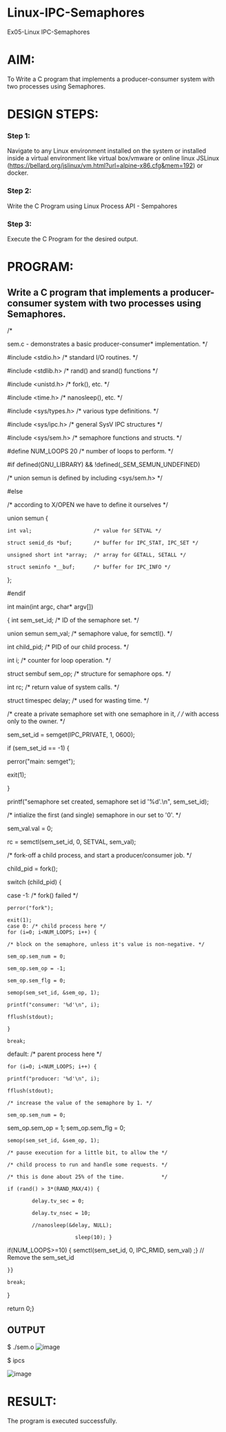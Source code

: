 # Linux-IPC-Semaphores
Ex05-Linux IPC-Semaphores

# AIM:
To Write a C program that implements a producer-consumer system with two processes using Semaphores.

# DESIGN STEPS:

### Step 1:

Navigate to any Linux environment installed on the system or installed inside a virtual environment like virtual box/vmware or online linux JSLinux (https://bellard.org/jslinux/vm.html?url=alpine-x86.cfg&mem=192) or docker.

### Step 2:

Write the C Program using Linux Process API - Sempahores

### Step 3:

Execute the C Program for the desired output. 

# PROGRAM:

## Write a C program that implements a producer-consumer system with two processes using Semaphores.
/*

sem.c - demonstrates a basic producer-consumer*
                       implementation.              */

#include <stdio.h> /* standard I/O routines. */

#include <stdlib.h> /* rand() and srand() functions */

#include <unistd.h> /* fork(), etc. */

#include <time.h> /* nanosleep(), etc. */

#include <sys/types.h> /* various type definitions. */

#include <sys/ipc.h> /* general SysV IPC structures */

#include <sys/sem.h> /* semaphore functions and structs. */

#define NUM_LOOPS 20 /* number of loops to perform. */

#if defined(GNU_LIBRARY) && !defined(_SEM_SEMUN_UNDEFINED)

/* union semun is defined by including <sys/sem.h> */

#else

/* according to X/OPEN we have to define it ourselves */

union semun {

    int val;                    /* value for SETVAL */

    struct semid_ds *buf;       /* buffer for IPC_STAT, IPC_SET */

    unsigned short int *array;  /* array for GETALL, SETALL */

    struct seminfo *__buf;      /* buffer for IPC_INFO */ 
};

#endif

int main(int argc, char* argv[])

{
int sem_set_id;	      /* ID of the semaphore set.       */

union semun sem_val;      /* semaphore value, for semctl(). */

int child_pid;	      /* PID of our child process.      */

int i;		      /* counter for loop operation.    */

struct sembuf sem_op;     /* structure for semaphore ops.   */

int rc;		      /* return value of system calls.  */

struct timespec delay;    /* used for wasting time.         */

/* create a private semaphore set with one semaphore in it, */
/* with access only to the owner.                           */

sem_set_id = semget(IPC_PRIVATE, 1, 0600);

if (sem_set_id == -1) {

perror("main: semget");

exit(1);

}

printf("semaphore set created, semaphore set id '%d'.\n", sem_set_id);

/* intialize the first (and single) semaphore in our set to '0'. */

sem_val.val = 0;

rc = semctl(sem_set_id, 0, SETVAL, sem_val);

/* fork-off a child process, and start a producer/consumer job. */

child_pid = fork();

switch (child_pid) {

case -1:	/* fork() failed */

    perror("fork");
 
    exit(1);
    case 0: /* child process here */
    for (i=0; i<NUM_LOOPS; i++) {
 
	/* block on the semaphore, unless it's value is non-negative. */

	sem_op.sem_num = 0;

	sem_op.sem_op = -1;

	sem_op.sem_flg = 0;

	semop(sem_set_id, &sem_op, 1);

	printf("consumer: '%d'\n", i);

	fflush(stdout);

    }
 
    break;
 
default:	/* parent process here */

    for (i=0; i<NUM_LOOPS; i++) {
 
	printf("producer: '%d'\n", i);

	fflush(stdout);

	/* increase the value of the semaphore by 1. */

	sem_op.sem_num = 0;
sem_op.sem_op = 1;
	sem_op.sem_flg = 0;

	semop(sem_set_id, &sem_op, 1);

	/* pause execution for a little bit, to allow the */

	/* child process to run and handle some requests. */

	/* this is done about 25% of the time.            */

	if (rand() > 3*(RAND_MAX/4)) {

    	    delay.tv_sec = 0;
  
    	    delay.tv_nsec = 10;
  
    	    //nanosleep(&delay, NULL);
  
	                      sleep(10); }
if(NUM_LOOPS>=10) {
    semctl(sem_set_id, 0, IPC_RMID, sem_val) ;} // Remove the sem_set_id
 
    }}
 
    break;
}

return 0;}

 
## OUTPUT
$ ./sem.o 
![image](https://github.com/Akshayasakthivels/Linux-IPC-Semaphores/assets/144870561/f1ddb8b7-6e07-403e-9864-39aeacd729f5)


$ ipcs

![image](https://github.com/Akshayasakthivels/Linux-IPC-Semaphores/assets/144870561/0bbc4929-a533-469d-b08b-251ccde1ec03)




# RESULT:
The program is executed successfully.
